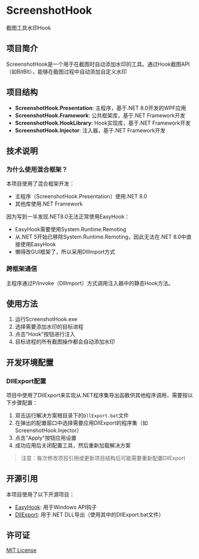 # ScreenshotHook
截图工具水印Hook

## 项目简介

ScreenshotHook是一个用于在截图时自动添加水印的工具。通过Hook截图API（如BitBlt），能够在截图过程中自动添加自定义水印

## 项目结构

- **ScreenshotHook.Presentation**: 主程序，基于.NET 8.0开发的WPF应用
- **ScreenshotHook.Framework**: 公共框架库，基于.NET Framework开发
- **ScreenshotHook.HookLibrary**: Hook实现库，基于.NET Framework开发
- **ScreenshotHook.Injector**: 注入器，基于.NET Framework开发

## 技术说明

### 为什么使用混合框架？

本项目使用了混合框架开发：
- 主程序（ScreenshotHook.Presentation）使用.NET 8.0
- 其他库使用.NET Framework

因为写到一半发现.NET8.0无法正常使用EasyHook：
- EasyHook需要使用System.Runtime.Remoting
- 从.NET 5开始已移除System.Runtime.Remoting，因此无法在.NET 8.0中直接使用EasyHook
- 懒得改GUI框架了，所以采用DllImport方式

### 跨框架通信

主程序通过P/Invoke（DllImport）方式调用注入器中的静态Hook方法。

## 使用方法

1. 运行ScreenshotHook.exe
2. 选择需要添加水印的目标进程
3. 点击"Hook"按钮进行注入
4. 目标进程的所有截图操作都会自动添加水印

## 开发环境配置

### DllExport配置

项目中使用了DllExport来实现从.NET程序集导出函数供其他程序调用，需要按以下步骤配置：

1. 双击运行解决方案根目录下的`DllExport.bat`文件
2. 在弹出的配置窗口中选择需要应用DllExport的程序集（如ScreenshotHook.Injector）
3. 点击"Apply"按钮应用设置
4. 成功应用后关闭配置工具，然后重新加载解决方案

> 注意：每次修改项目引用或更新项目结构后可能需要重新配置DllExport

## 开源引用

本项目使用了以下开源项目：
- [EasyHook](https://github.com/EasyHook/EasyHook): 用于Windows API钩子
- [DllExport](https://github.com/3F/DllExport): 用于.NET DLL导出（使用其中的DllExport.bat文件）

## 许可证

[MIT License](LICENSE.md)
